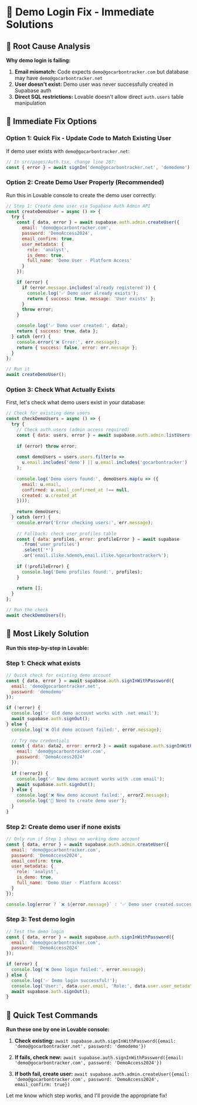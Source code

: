 # 🔧 Demo Login Fix - Immediate Solutions

## 🚨 Root Cause Analysis

**Why demo login is failing:**
1. **Email mismatch:** Code expects `demo@gocarbontracker.com` but database may have `demo@gocarbontracker.net`
2. **User doesn't exist:** Demo user was never successfully created in Supabase auth
3. **Direct SQL restrictions:** Lovable doesn't allow direct `auth.users` table manipulation

## 🎯 Immediate Fix Options

### **Option 1: Quick Fix - Update Code to Match Existing User**

If demo user exists with `demo@gocarbontracker.net`:

```typescript
// In src/pages/Auth.tsx, change line 287:
const { error } = await signIn('demo@gocarbontracker.net', 'demodemo');
```

### **Option 2: Create Demo User Properly (Recommended)**

Run this in Lovable console to create the demo user correctly:

```javascript
// Step 1: Create demo user via Supabase Auth Admin API
const createDemoUser = async () => {
  try {
    const { data, error } = await supabase.auth.admin.createUser({
      email: 'demo@gocarbontracker.com',
      password: 'DemoAccess2024',
      email_confirm: true,
      user_metadata: {
        role: 'analyst',
        is_demo: true,
        full_name: 'Demo User - Platform Access'
      }
    });

    if (error) {
      if (error.message.includes('already registered')) {
        console.log('✅ Demo user already exists');
        return { success: true, message: 'User exists' };
      }
      throw error;
    }

    console.log('✅ Demo user created:', data);
    return { success: true, data };
  } catch (err) {
    console.error('❌ Error:', err.message);
    return { success: false, error: err.message };
  }
};

// Run it
await createDemoUser();
```

### **Option 3: Check What Actually Exists**

First, let's check what demo users exist in your database:

```javascript
// Check for existing demo users
const checkDemoUsers = async () => {
  try {
    // Check auth.users (admin access required)
    const { data: users, error } = await supabase.auth.admin.listUsers();
    
    if (error) throw error;
    
    const demoUsers = users.users.filter(u => 
      u.email.includes('demo') || u.email.includes('gocarbontracker')
    );
    
    console.log('Demo users found:', demoUsers.map(u => ({
      email: u.email,
      confirmed: u.email_confirmed_at !== null,
      created: u.created_at
    })));
    
    return demoUsers;
  } catch (err) {
    console.error('Error checking users:', err.message);
    
    // Fallback: check user_profiles table
    const { data: profiles, error: profileError } = await supabase
      .from('user_profiles')
      .select('*')
      .or('email.ilike.%demo%,email.ilike.%gocarbontracker%');
    
    if (!profileError) {
      console.log('Demo profiles found:', profiles);
    }
    
    return [];
  }
};

// Run the check
await checkDemoUsers();
```

## 🎯 Most Likely Solution

**Run this step-by-step in Lovable:**

### **Step 1: Check what exists**
```javascript
// Quick check for existing demo account
const { data, error } = await supabase.auth.signInWithPassword({
  email: 'demo@gocarbontracker.net',
  password: 'demodemo'
});

if (!error) {
  console.log('✅ Old demo account works with .net email');
  await supabase.auth.signOut();
} else {
  console.log('❌ Old demo account failed:', error.message);
  
  // Try new credentials
  const { data: data2, error: error2 } = await supabase.auth.signInWithPassword({
    email: 'demo@gocarbontracker.com',
    password: 'DemoAccess2024'
  });
  
  if (!error2) {
    console.log('✅ New demo account works with .com email');
    await supabase.auth.signOut();
  } else {
    console.log('❌ New demo account failed:', error2.message);
    console.log('🔧 Need to create demo user');
  }
}
```

### **Step 2: Create demo user if none exists**
```javascript
// Only run if Step 1 shows no working demo account
const { data, error } = await supabase.auth.admin.createUser({
  email: 'demo@gocarbontracker.com',
  password: 'DemoAccess2024',
  email_confirm: true,
  user_metadata: {
    role: 'analyst',
    is_demo: true,
    full_name: 'Demo User - Platform Access'
  }
});

console.log(error ? `❌ ${error.message}` : '✅ Demo user created successfully');
```

### **Step 3: Test demo login**
```javascript
// Test the demo login
const { data, error } = await supabase.auth.signInWithPassword({
  email: 'demo@gocarbontracker.com',
  password: 'DemoAccess2024'
});

if (error) {
  console.log('❌ Demo login failed:', error.message);
} else {
  console.log('✅ Demo login successful!');
  console.log('User:', data.user.email, 'Role:', data.user.user_metadata?.role);
  await supabase.auth.signOut();
}
```

## 🚀 Quick Test Commands

**Run these one by one in Lovable console:**

1. **Check existing:** `await supabase.auth.signInWithPassword({email: 'demo@gocarbontracker.net', password: 'demodemo'})`

2. **If fails, check new:** `await supabase.auth.signInWithPassword({email: 'demo@gocarbontracker.com', password: 'DemoAccess2024'})`

3. **If both fail, create user:** `await supabase.auth.admin.createUser({email: 'demo@gocarbontracker.com', password: 'DemoAccess2024', email_confirm: true})`

Let me know which step works, and I'll provide the appropriate fix!